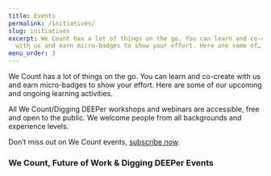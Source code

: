 ```yaml
---
title: Events
permalink: /initiatives/
slug: initiatives
excerpt: We Count has a lot of things on the go. You can learn and co-create
  with us and earn micro-badges to show your effort. Here are some of…
menu_order: 3
---
```

We Count has a lot of things on the go. You can learn and co-create with us and earn micro-badges to show your effort. Here are some of our upcoming and ongoing learning activities.

All We Count/Digging DEEPer workshops and webinars are accessible, free and open to the public. We welcome people from all backgrounds and experience levels.

Don’t miss out on We Count events, [subscribe now](https://forms.gle/WuCk59iQtiRX3sLC7).

### We Count, Future of Work & Digging DEEPer Events
